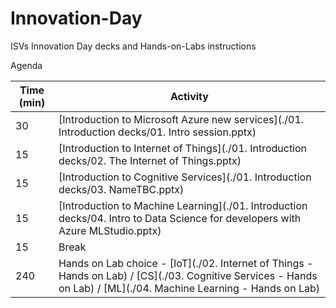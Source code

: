 # Innovation-Day
ISVs Innovation Day decks and Hands-on-Labs instructions

Agenda

| Time (min) | Activity |
| ---        | ---      |
| 30         | [Introduction to Microsoft Azure new services](./01. Introduction decks/01. Intro session.pptx) |
| 15         | [Introduction to Internet of Things](./01. Introduction decks/02. The Internet of Things.pptx) |
| 15         | [Introduction to Cognitive Services](./01. Introduction decks/03. NameTBC.pptx) |
| 15         | [Introduction to Machine Learning](./01. Introduction decks/04. Intro to Data Science for developers with Azure MLStudio.pptx) |
| 15         | Break |
| 240        | Hands on Lab choice - [IoT](./02. Internet of Things - Hands on Lab) / [CS](./03. Cognitive Services - Hands on Lab) / [ML](./04. Machine Learning - Hands on Lab) |